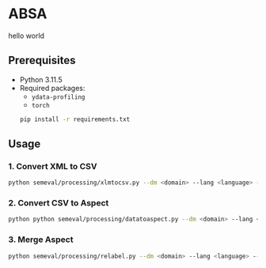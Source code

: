 # ABSA

hello world 

## Prerequisites

- Python 3.11.5
- Required packages:
  - `ydata-profiling`
  - `torch`
  ```bash
  pip install -r requirements.txt
  ```
## Usage

### 1. Convert XML to CSV

```bash
python semeval/processing/xlmtocsv.py --dm <domain> --lang <language> --tp <task_type>
```
### 2. Convert CSV to Aspect
```bash
python python semeval/processing/datatoaspect.py --dm <domain> --lang <language> --tp <task_type>
```
### 3. Merge Aspect
```bash
python semeval/processing/relabel.py --dm <domain> --lang <language> --tp <task_type> [--ck True]
```
